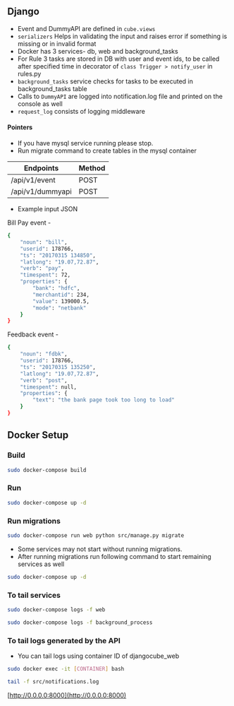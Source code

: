 
## Django
- Event and DummyAPI are defined in `cube.views` 
- `serializers` Helps in validating the input and raises error if something is missing or in invalid format
- Docker has 3 services- db, web and background_tasks
- For Rule 3 tasks are stored in DB with user and event ids, to be called after specified time in decorator of `class Trigger > notify_user` in rules.py
- `background_tasks` service checks for tasks to be executed in background_tasks table
- Calls to `DummyAPI` are logged into notification.log file and printed on the console as well
- `request_log` consists of logging middleware

#### Pointers
- If you have mysql service running please stop. 
- Run migrate command to create tables in the mysql container

|       Endpoints    |Method          |
|-------------------|-----------------|
|/api/v1/event      |POST             |
|/api/v1/dummyapi      |POST             |

- Example input JSON 

Bill Pay event - 
```bash
{
    "noun": "bill",
    "userid": 178766,
    "ts": "20170315 134850",
    "latlong": "19.07,72.87",
    "verb": "pay",
    "timespent": 72,
    "properties": {
        "bank": "hdfc",
        "merchantid": 234,
        "value": 139000.5,
        "mode": "netbank"
    }
}
```

Feedback event - 
```bash
{
    "noun": "fdbk",
    "userid": 178766,
    "ts": "20170315 135250",
    "latlong": "19.07,72.87",
    "verb": "post",
    "timespent": null,
    "properties": {
        "text": "the bank page took too long to load"
    }
}
```
## Docker Setup

### Build
```bash
sudo docker-compose build
```
### Run
```bash
sudo docker-compose up -d
```
### Run migrations
```bash
sudo docker-compose run web python src/manage.py migrate
```
- Some services may not start without running migrations. 
- After running migrations run following command to start remaining services as well
```bash
sudo docker-compose up -d
```
### To tail services
```bash
sudo docker-compose logs -f web
```
```bash
sudo docker-compose logs -f background_process
```
### To tail logs generated by the API
- You can tail logs using container ID of djangocube_web 
```bash
sudo docker exec -it [CONTAINER] bash
```
```bash
tail -f src/notifications.log
```

[http://0.0.0.0:8000](http://0.0.0.0:8000)
